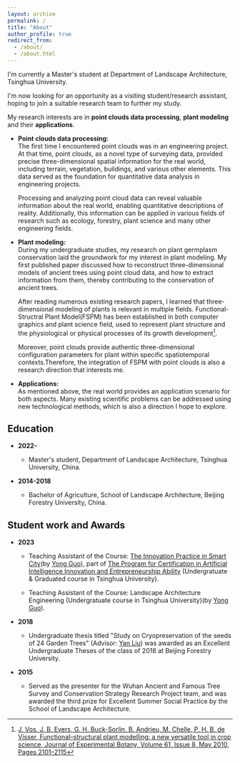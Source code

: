 ```yaml
---
layout: archive
permalink: /
title: "About"
author_profile: true
redirect_from: 
  - /about/
  - /about.html
---
```


I'm currently a Master's student at Department of Landscape Architecture, Tsinghua University.

I'm now looking for an opportunity as a visiting student/research assistant, hoping to join a suitable research team to further my study.

My research interests are in **point clouds data processing**, **plant modeling** and their **applications**.

* **Point clouds data processing:**<br>
  The first time I encountered point clouds was in an engineering project. At that time, point clouds, as a novel type of surveying data, provided precise three-dimensional spatial information for the real world, including terrain, vegetation, buildings, and various other elements. This data served as the foundation for quantitative data analysis in engineering projects.<br>

  Processing and analyzing point cloud data can reveal valuable information about the real world, enabling quantitative descriptions of reality. Additionally, this information can be applied in various fields of research such as ecology, forestry, plant science and many other engineering fields.<br> 

* **Plant modeling:**<br>
  During my undergraduate studies, my research on  plant germplasm conservation laid the groundwork for my interest in plant modeling. My first published paper discussed how to reconstruct three-dimensional models of ancient trees using point cloud data, and how to extract information from them, thereby contributing to the conservation of ancient trees.<br>

  After reading numerous existing research papers, I learned that three-dimensional modeling of plants is relevant in multiple fields. Functional-Structral Plant Model(FSPM) has been established in both computer graphics and plant science field, used to represent plant structure and the physiological or physical processes of its growth development[^1].<br>
  
  Moreover, point clouds provide authentic three-dimensional configuration parameters for plant within specific spatiotemporal contexts.Therefore, the integration of FSPM with point clouds is also a research direction that interests me.<br>

* **Applications:**<br>
  As mentioned above, the real world provides an application scenario for both aspects. Many existing scientific problems can be addressed using new technological methods, which is also a direction I hope to explore.<br>


Education
------

* **2022-**<br>
  * Master's student, Department of Landscape Architecture, Tsinghua University, China.<br>

* **2014-2018**<br>
  * Bachelor of Agriculture, School of Landscape Architecture, Beijing Forestry University, China.<br>

Student work and Awards
------

* **2023**<br>
  * Teaching Assistant of the Course: [The Innovation Practice in Smart City](https://www.icenter.tsinghua.edu.cn/info/1034/2151.htm)(by [Yong Guo](http://www.arch.tsinghua.edu.cn/info/rw_fjly/1979)), part of [The Program for Certification in Artificial Intelligence Innovation and Entrepreneurship Ability](https://www.icenter.tsinghua.edu.cn/info/1034/2155.htm) (Undergratuate & Graduated course in Tsinghua University).<br>

  * Teaching Assistant of the Course: Landscape Architecture Engineering (Undergratuate course in Tsinghua University)(by [Yong Guo](http://www.arch.tsinghua.edu.cn/info/rw_fjly/1979)).<br>

* **2018**<br>
  * Undergraduate thesis titled "Study on Cryopreservation of the seeds of 24 Garden Trees" (Advisor: [Yan Liu](https://sola.bjfu.edu.cn/cn/teachers/famous/index.html)) was awarded as an Excellent Undergraduate Theses of the class of 2018 at Beijing Forestry University.<br>

* **2015**<br>
  * Served as the presenter for the Wuhan Ancient and Famous Tree Survey and Conservation Strategy Research Project team, and was awarded the third prize for Excellent Summer Social Practice by the School of Landscape Architecture.<br>




[^1]: [J. Vos, J. B. Evers, G. H. Buck-Sorlin, B. Andrieu, M. Chelle, P. H. B. de Visser, Functional–structural plant modelling: a new versatile tool in crop science, Journal of Experimental Botany, Volume 61, Issue 8, May 2010, Pages 2101–2115](https://doi.org/10.1093/jxb/erp345)